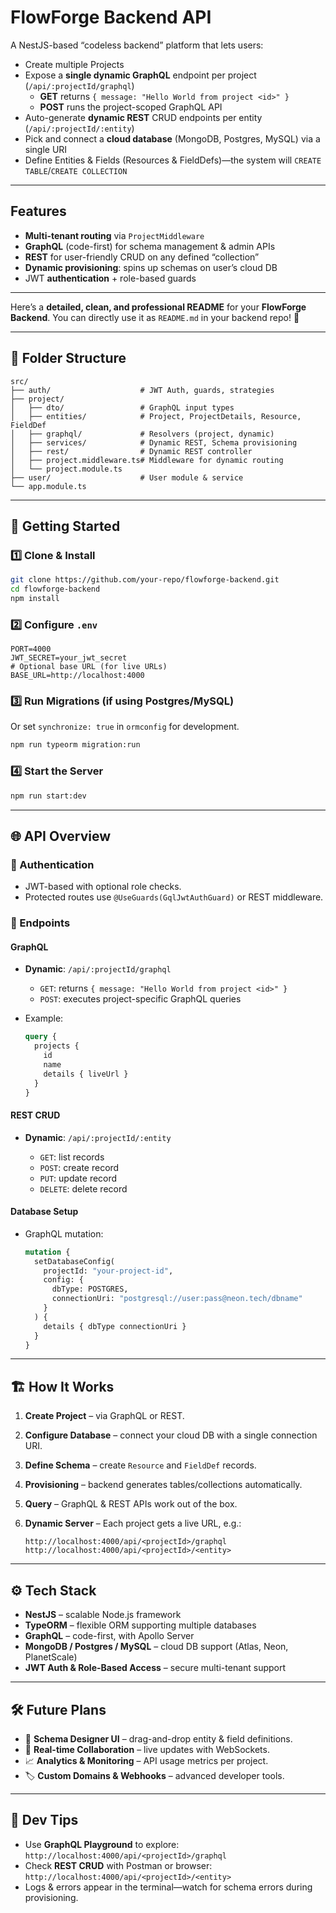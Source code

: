 # FlowForge Backend API

A NestJS-based “codeless backend” platform that lets users:
- Create multiple Projects  
- Expose a **single dynamic GraphQL** endpoint per project (`/api/:projectId/graphql`)  
  - **GET** returns `{ message: "Hello World from project <id>" }`  
  - **POST** runs the project-scoped GraphQL API  
- Auto-generate **dynamic REST** CRUD endpoints per entity (`/api/:projectId/:entity`)  
- Pick and connect a **cloud database** (MongoDB, Postgres, MySQL) via a single URI  
- Define Entities & Fields (Resources & FieldDefs)—the system will `CREATE TABLE`/`CREATE COLLECTION`  

---

## Features

- **Multi-tenant routing** via `ProjectMiddleware`  
- **GraphQL** (code-first) for schema management & admin APIs  
- **REST** for user-friendly CRUD on any defined “collection”  
- **Dynamic provisioning**: spins up schemas on user’s cloud DB  
- JWT **authentication** + role-based guards  

---

Here’s a **detailed, clean, and professional README** for your **FlowForge Backend**. You can directly use it as `README.md` in your backend repo! 🚀

---

## 📂 Folder Structure

```
src/
├── auth/                    # JWT Auth, guards, strategies
├── project/
│   ├── dto/                 # GraphQL input types
│   ├── entities/            # Project, ProjectDetails, Resource, FieldDef
│   ├── graphql/             # Resolvers (project, dynamic)
│   ├── services/            # Dynamic REST, Schema provisioning
│   ├── rest/                # Dynamic REST controller
│   ├── project.middleware.ts# Middleware for dynamic routing
│   └── project.module.ts
├── user/                    # User module & service
└── app.module.ts
```

---

## 🚀 Getting Started

### 1️⃣ Clone & Install

```bash
git clone https://github.com/your-repo/flowforge-backend.git
cd flowforge-backend
npm install
```

### 2️⃣ Configure `.env`

```dotenv
PORT=4000
JWT_SECRET=your_jwt_secret
# Optional base URL (for live URLs)
BASE_URL=http://localhost:4000
```

### 3️⃣ Run Migrations (if using Postgres/MySQL)

Or set `synchronize: true` in `ormconfig` for development.

```bash
npm run typeorm migration:run
```

### 4️⃣ Start the Server

```bash
npm run start:dev
```

---

## 🌐 API Overview

### 🔑 Authentication

* JWT-based with optional role checks.
* Protected routes use `@UseGuards(GqlJwtAuthGuard)` or REST middleware.

### 📡 Endpoints

#### **GraphQL**

* **Dynamic**: `/api/:projectId/graphql`

  * `GET`: returns `{ message: "Hello World from project <id>" }`
  * `POST`: executes project-specific GraphQL queries
* Example:

  ```graphql
  query {
    projects {
      id
      name
      details { liveUrl }
    }
  }
  ```

#### **REST CRUD**

* **Dynamic**: `/api/:projectId/:entity`

  * `GET`: list records
  * `POST`: create record
  * `PUT`: update record
  * `DELETE`: delete record

#### **Database Setup**

* GraphQL mutation:

  ```graphql
  mutation {
    setDatabaseConfig(
      projectId: "your-project-id",
      config: {
        dbType: POSTGRES,
        connectionUri: "postgresql://user:pass@neon.tech/dbname"
      }
    ) {
      details { dbType connectionUri }
    }
  }
  ```

---

## 🏗️ How It Works

1. **Create Project** – via GraphQL or REST.
2. **Configure Database** – connect your cloud DB with a single connection URI.
3. **Define Schema** – create `Resource` and `FieldDef` records.
4. **Provisioning** – backend generates tables/collections automatically.
5. **Query** – GraphQL & REST APIs work out of the box.
6. **Dynamic Server** – Each project gets a live URL, e.g.:

   ```
   http://localhost:4000/api/<projectId>/graphql
   http://localhost:4000/api/<projectId>/<entity>
   ```

---

## ⚙️ Tech Stack

* **NestJS** – scalable Node.js framework
* **TypeORM** – flexible ORM supporting multiple databases
* **GraphQL** – code-first, with Apollo Server
* **MongoDB / Postgres / MySQL** – cloud DB support (Atlas, Neon, PlanetScale)
* **JWT Auth & Role-Based Access** – secure multi-tenant support

---

## 🛠️ Future Plans

* 🌈 **Schema Designer UI** – drag-and-drop entity & field definitions.
* 🔄 **Real-time Collaboration** – live updates with WebSockets.
* 📈 **Analytics & Monitoring** – API usage metrics per project.
* 🏷️ **Custom Domains & Webhooks** – advanced developer tools.

---

## 🚨 Dev Tips

* Use **GraphQL Playground** to explore:
  `http://localhost:4000/api/<projectId>/graphql`
* Check **REST CRUD** with Postman or browser:
  `http://localhost:4000/api/<projectId>/<entity>`
* Logs & errors appear in the terminal—watch for schema errors during provisioning.
